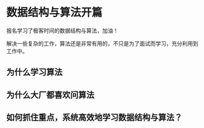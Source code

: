# 数据结构与算法开篇

报名学习了极客时间的数据结构与算法，加油！

解决一些复杂的工作，算法还是非常有用的，不只是为了面试而学习，充分利用到工作中。

## 为什么学习算法


## 为什么大厂都喜欢问算法

## 如何抓住重点，系统高效地学习数据结构与算法？
